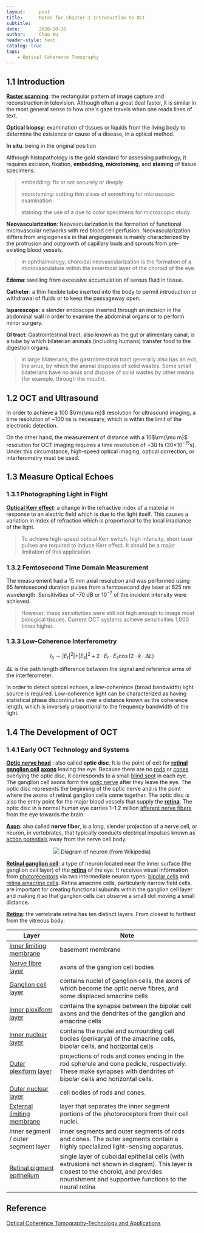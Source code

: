 ```yaml
---
layout:     post
title:      Notes for Chapter 1-Introduction to OCT 
subtitle:   
date:       2020-10-20
author:     Chao Xu
header-style: text 
catalog: true
tags:
    - Optical Coherence Tomography
---
```


## 1.1 Introduction

**[Raster scanning](https://en.wikipedia.org/wiki/Raster_scan)**: the rectangular pattern of image capture and reconstruction in television. Although often a great deal faster, it is similar in the most general sense to how one's gaze travels when one reads lines of text.

**Optical biopsy**: examination of tissues or liquids from the living body to determine the existence or cause of a disease, in a optical method.

**In situ**: being in the original position

Although histopathology is the gold standard for assessing pathology, it requires excision, fixation, **embedding**, **microtoming**, and **staining** of tissue specimens.

> embedding: fix or set securely or deeply
>
> microtoming: cutting thin slices of something for microscopic examination
>
> staining: the use of a dye to color specimens for microscopic study

**Neovascularization**: Neovascularization is the formation of functional microvascular networks with red blood cell perfusion. Neovascularization differs from angiogenesis in that angiogenesis is mainly characterized by the protrusion and outgrowth of capillary buds and sprouts from pre-existing blood vessels.

> In ophthalmology, choroidal neovascularization is the formation of a microvasculature within the innermost layer of the choroid of the eye. 

**Edema**: swelling from excessive accumulation of serous fluid in tissue.

**Catheter**: a thin flexible tube inserted into the body to permit introduction or withdrawal of fluids or to keep the passageway open.

**laparoscope**: a slender endoscope inserted through an incision in the abdominal wall in order to examine the abdominal organs or to perform minor surgery.

**GI tract**: Gastrointestinal tract, also known as the gut or alimentary canal, is a tube by which bilaterian animals (including humans) transfer food to the digestion organs. 

> In large bilaterians, the gastrointestinal tract generally also has an exit, the anus, by which the animal disposes of solid wastes. Some small bilaterians have no anus and dispose of solid wastes by other means (for example, through the mouth).

## 1.2 OCT and Ultrasound

In order to achieve a 100 $\rm{\mu m}$ resolution for ultrasound imaging, a time resolution of ~100 ns is necessary, which is within the limit of the electronic detection. 

On the other hand, the measurement of distance with a 10$\rm{\mu m}$ resolution for OCT imaging requires  a time resolution of ~30 fs (30$\times 10^{-15}$s). Under this circumstance, high-speed optical imaging, optical correction, or interferometry must be used.  

## 1.3 Measure Optical Echoes

### 1.3.1 Photographing Light in Flight

**[Optical Kerr effect](https://en.wikipedia.org/wiki/Kerr_effect#Optical_Kerr_effect)**: a change in the refractive index of a material in response to an  electric field which is due to the light itself. This causes a variation in index of refraction which is proportional to the local irradiance of the light.

> To achieve high-speed optical Kerr switch, high intensity, short laser pulses are required to induce Kerr effect. It should be a major limitation of this application.

### 1.3.2 Femtosecond Time Domain Measurement

The measurement had a 15 mm axial resolution and was performed using 65 femtosecond duration pulses from a femtosecond dye laser at 625 nm wavelength. Sensitivities of -70 dB or $10^{-7}$ of the incident intensity were achieved. 

> However, these sensitivities were still not high enough to image most biological tissues. Current OCT systems achieve sensitivities 1,000 times higher.

### 1.3.3 Low-Coherence Interferometry

$$
\left.I_{o} \sim\left|E_{r}\right|^{2}|+| E_{s}\right|^{2}+2 \cdot E_{r} \cdot E_{s} \cos (2 \cdot k \cdot \Delta L)
$$

$\Delta L$ is the path length difference between the signal and reference arms of the interferometer.

In order to detect optical echoes, a low-coherence (broad bandwidth) light source is required. Low-coherence light can be characterized as having statistical phase discontinuities over a distance known as the coherence length, which is inversely proportional to the frequency bandwidth of the light.

## 1.4 The Development of OCT

### 1.4.1 Early OCT Technology and Systems

**[Optic  nerve head](https://en.wikipedia.org/wiki/Optic_disc)** : also called **optic disc**. It is the point of exit for **[retinal ganglion cell](https://en.wikipedia.org/wiki/Retinal_ganglion_cell)** **[axons](https://en.wikipedia.org/wiki/Axons)** leaving the eye. Because there are no [rods](https://en.wikipedia.org/wiki/Rod_cell) or [cones](https://en.wikipedia.org/wiki/Cone_cell) overlying the optic disc, it corresponds to a small [blind spot](https://en.wikipedia.org/wiki/Blind_spot_(vision)) in each eye. The ganglion cell axons form the [optic nerve](https://en.wikipedia.org/wiki/Optic_nerve) after they leave the eye. The optic disc represents the beginning of the optic nerve and is the point where the axons of retinal ganglion cells come together. The optic disc is also the entry point for the major blood vessels that supply the **[retina](https://en.wikipedia.org/wiki/Retina)**. The optic disc in a normal human eye carries 1–1.2 million [afferent nerve fibers](https://en.wikipedia.org/wiki/Afferent_nerve_fiber) from the eye towards the brain.

**[Axon](https://en.wikipedia.org/wiki/Axon)**: also called **nerve fiber**, is a long, slender projection of a nerve cell, or neuron, in vertebrates, that typically conducts electrical impulses known as [action potentials](https://en.wikipedia.org/wiki/Action_potential) away from the nerve cell body.

<p align="center">
<img src="https://upload.wikimedia.org/wikipedia/commons/b/b5/Neuron.svg">
    Diagram of neuron (from Wikipedia)
</p>

**[Retinal ganglion cell](https://en.wikipedia.org/wiki/Retinal_ganglion_cell)**: a type of neuron located near the inner surface (the ganglion cell layer) of the **[retina](https://en.wikipedia.org/wiki/Retina)** of the eye. It receives visual information from [photoreceptors](https://en.wikipedia.org/wiki/Photoreceptor_cell) via two intermediate neuron types: [bipolar cells](https://en.wikipedia.org/wiki/Bipolar_cell_of_the_retina) and [retina amacrine cells](https://en.wikipedia.org/wiki/Retina_amacrine_cell). Retina amacrine cells, particularly narrow field cells, are important for creating functional subunits within the ganglion cell layer and making it so that ganglion cells can observe a small dot moving a small distance.

**[Retina](https://en.wikipedia.org/wiki/Retina)**: the vertebrate retina has ten distinct layers. From closest to farthest from the vitreous body:

| Layer                                                        | Note                                                         |
| ------------------------------------------------------------ | ------------------------------------------------------------ |
| [Inner limiting membrane](https://en.wikipedia.org/wiki/Inner_limiting_membrane) | basement membrane                                            |
| [Nerve fibre layer](https://en.wikipedia.org/wiki/Nerve_fiber_layer) | axons of the ganglion cell bodies                            |
| [Ganglion cell layer](https://en.wikipedia.org/wiki/Ganglion_cell_layer) | contains nuclei of ganglion cells, the axons of which become the optic nerve fibres, and some displaced amacrine cells |
| [Inner plexiform layer](https://en.wikipedia.org/wiki/Inner_plexiform_layer) | contains the synapse between the bipolar cell axons and the dendrites of the ganglion and amacrine cells |
| [Inner nuclear layer](https://en.wikipedia.org/wiki/Inner_nuclear_layer) | contains the nuclei and surrounding cell bodies (perikarya) of the amacrine cells, bipolar cells, and [horizontal cells](https://en.wikipedia.org/wiki/Retina_horizontal_cell) |
| [Outer plexiform layer](https://en.wikipedia.org/wiki/Outer_plexiform_layer) | projections of rods and cones ending in the rod spherule and cone pedicle, respectively. These make synapses with dendrites of bipolar cells and horizontal cells. |
| [Outer nuclear layer](https://en.wikipedia.org/wiki/Outer_nuclear_layer) | cell bodies of rods and cones.                               |
| [External limiting membrane](https://en.wikipedia.org/wiki/External_limiting_membrane) | layer that separates the inner segment portions of the photoreceptors from their cell nuclei. |
| Inner segment / outer segment layer                          | inner segments and outer segments of rods and cones. The outer segments contain a highly specialized light-sensing apparatus. |
| [Retinal pigment epithelium](https://en.wikipedia.org/wiki/Retinal_pigment_epithelium) | single layer of cuboidal epithelial cells (with extrusions not shown in diagram). This layer is closest to the choroid, and provides nourishment and supportive functions to the neural retina |

## Reference

[Optical Coherence Tomography-Technology and Applications](https://www.springer.com/gp/book/9783319064185)